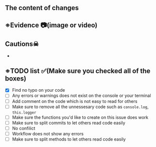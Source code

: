 ## The content of changes

## ※Evidence 📷(image or video)

## Cautions☠

-

## ※TODO list ✅(Make sure you checked all of the boxes)

- [x] Find no typo on your code
- [ ] Any errors or warnings does not exist on the console or your terminal
- [ ] Add comment on the code which is not easy to read for others
- [ ] Make sure to remove all the unnessesary code such as `console.log`, `this.logger`
- [ ] Make sure the functions you'd like to create on this issue does work
- [ ] Make sure to split commits to let others read code easily
- [ ] No confilict
- [ ] Workflow does not show any errors
- [ ] Make sure to split methods to let others read code easily

